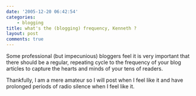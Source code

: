 ```yaml
---
date: '2005-12-20 06:42:54'
categories:
    - blogging
title: what's the (blogging) frequency, Kenneth ?
layout: post
comments: true
---
```

Some professional (but impecunious) bloggers feel it is very important
that there should be a regular, repeating cycle to the frequency of your
blog articles to capture the hearts and minds of your tens of readers.

Thankfully, I am a mere amateur so I will post when I feel like it and
have prolonged periods of radio silence when I feel like it.
